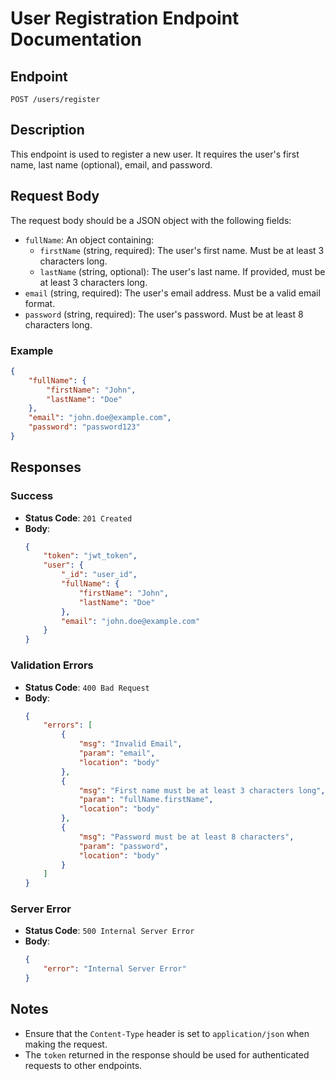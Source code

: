 # User Registration Endpoint Documentation

## Endpoint
`POST /users/register`

## Description
This endpoint is used to register a new user. It requires the user's first name, last name (optional), email, and password.

## Request Body
The request body should be a JSON object with the following fields:

- `fullName`: An object containing:
    - `firstName` (string, required): The user's first name. Must be at least 3 characters long.
    - `lastName` (string, optional): The user's last name. If provided, must be at least 3 characters long.
- `email` (string, required): The user's email address. Must be a valid email format.
- `password` (string, required): The user's password. Must be at least 8 characters long.

### Example
```json
{
    "fullName": {
        "firstName": "John",
        "lastName": "Doe"
    },
    "email": "john.doe@example.com",
    "password": "password123"
}
```

## Responses

### Success
- **Status Code**: `201 Created`
- **Body**:
    ```json
    {
        "token": "jwt_token",
        "user": {
            "_id": "user_id",
            "fullName": {
                "firstName": "John",
                "lastName": "Doe"
            },
            "email": "john.doe@example.com"
        }
    }
    ```

### Validation Errors
- **Status Code**: `400 Bad Request`
- **Body**:
    ```json
    {
        "errors": [
            {
                "msg": "Invalid Email",
                "param": "email",
                "location": "body"
            },
            {
                "msg": "First name must be at least 3 characters long",
                "param": "fullName.firstName",
                "location": "body"
            },
            {
                "msg": "Password must be at least 8 characters",
                "param": "password",
                "location": "body"
            }
        ]
    }
    ```

### Server Error
- **Status Code**: `500 Internal Server Error`
- **Body**:
    ```json
    {
        "error": "Internal Server Error"
    }
    ```

## Notes
- Ensure that the `Content-Type` header is set to `application/json` when making the request.
- The `token` returned in the response should be used for authenticated requests to other endpoints.
